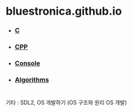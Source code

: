 # bluestronica.github.io


- ###  [C](https://bluestronica.github.io/C/)         
- ###  [CPP](https://bluestronica.github.io/CPP/)  
- ###  [Console](https://bluestronica.github.io/Console/)
- ###  [Algorithms](https://bluestronica.github.io/Algorithms/)

# 

기타 : SDL2, OS 개발하기 (OS 구조와 원리 OS 개발)
